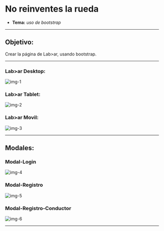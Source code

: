 # No reinventes la rueda
* **Tema:**  _uso de bootstrap_

***
## Objetivo:
Crear la página de Lab>ar, usando bootstrap.

***

### Lab>ar Desktop: 

![img-1](assets/docs/lab-car-desktop.png)

### Lab>ar Tablet: 

![img-2](assets/docs/lab-car-tablet.png)

### Lab>ar Movil: 

![img-3](assets/docs/lab-car-movil.png)

***

## Modales: 

### Modal-Login

![img-4](assets/docs/modal-login.png)

### Modal-Registro

![img-5](assets/docs/modal-registro.png)

### Modal-Registro-Conductor

![img-6](assets/docs/modal-conductor.png)

***
